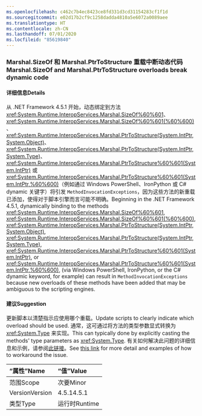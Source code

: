 ```yaml
---
ms.openlocfilehash: c462c7b4ec8423ce8fd331d3cd31154283cf1f1d
ms.sourcegitcommit: e02d17b2cf9c1258dadda4810a5e6072a0089aee
ms.translationtype: HT
ms.contentlocale: zh-CN
ms.lasthandoff: 07/01/2020
ms.locfileid: "85619840"
---
```

### <a name="marshalsizeof-and-marshalptrtostructure-overloads-break-dynamic-code"></a><span data-ttu-id="7fbfb-101">Marshal.SizeOf 和 Marshal.PtrToStructure 重载中断动态代码</span><span class="sxs-lookup"><span data-stu-id="7fbfb-101">Marshal.SizeOf and Marshal.PtrToStructure overloads break dynamic code</span></span>

#### <a name="details"></a><span data-ttu-id="7fbfb-102">详细信息</span><span class="sxs-lookup"><span data-stu-id="7fbfb-102">Details</span></span>

<span data-ttu-id="7fbfb-103">从 .NET Framework 4.5.1 开始，动态绑定到方法 <xref:System.Runtime.InteropServices.Marshal.SizeOf%60%601>、<xref:System.Runtime.InteropServices.Marshal.SizeOf%60%601(%60%600)>、<xref:System.Runtime.InteropServices.Marshal.PtrToStructure(System.IntPtr,System.Object)>、<xref:System.Runtime.InteropServices.Marshal.PtrToStructure(System.IntPtr,System.Type)>、<xref:System.Runtime.InteropServices.Marshal.PtrToStructure%60%601(System.IntPtr)> 或 <xref:System.Runtime.InteropServices.Marshal.PtrToStructure%60%601(System.IntPtr,%60%600)>（例如通过 Windows PowerShell、IronPython 或 C# dynamic 关键字）将引发 <code>MethodInvocationExceptions</code>，因为这些方法的新重载已添加，使得对于脚本引擎而言可能不明确。</span><span class="sxs-lookup"><span data-stu-id="7fbfb-103">Beginning in the .NET Framework 4.5.1, dynamically binding to the methods <xref:System.Runtime.InteropServices.Marshal.SizeOf%60%601>, <xref:System.Runtime.InteropServices.Marshal.SizeOf%60%601(%60%600)>, <xref:System.Runtime.InteropServices.Marshal.PtrToStructure(System.IntPtr,System.Object)>, <xref:System.Runtime.InteropServices.Marshal.PtrToStructure(System.IntPtr,System.Type)>, <xref:System.Runtime.InteropServices.Marshal.PtrToStructure%60%601(System.IntPtr)>, or <xref:System.Runtime.InteropServices.Marshal.PtrToStructure%60%601(System.IntPtr,%60%600)>, (via Windows PowerShell, IronPython, or the C# dynamic keyword, for example) can result in <code>MethodInvocationExceptions</code> because new overloads of these methods have been added that may be ambiguous to the scripting engines.</span></span>

#### <a name="suggestion"></a><span data-ttu-id="7fbfb-104">建议</span><span class="sxs-lookup"><span data-stu-id="7fbfb-104">Suggestion</span></span>

<span data-ttu-id="7fbfb-105">更新脚本以清楚指示应使用哪个重载。</span><span class="sxs-lookup"><span data-stu-id="7fbfb-105">Update scripts to clearly indicate which overload should be used.</span></span> <span data-ttu-id="7fbfb-106">通常，这可通过将方法的类型参数显式转换为 <xref:System.Type> 来实现。</span><span class="sxs-lookup"><span data-stu-id="7fbfb-106">This can typically done by explicitly casting the methods' type parameters as <xref:System.Type>.</span></span> <span data-ttu-id="7fbfb-107">有关如何解决此问题的详细信息和示例，请参阅[此链接](https://support.microsoft.com/kb/2909958/)。</span><span class="sxs-lookup"><span data-stu-id="7fbfb-107">See [this link](https://support.microsoft.com/kb/2909958/) for more detail and examples of how to workaround the issue.</span></span>

| <span data-ttu-id="7fbfb-108">“属性”</span><span class="sxs-lookup"><span data-stu-id="7fbfb-108">Name</span></span>    | <span data-ttu-id="7fbfb-109">“值”</span><span class="sxs-lookup"><span data-stu-id="7fbfb-109">Value</span></span>       |
|:--------|:------------|
| <span data-ttu-id="7fbfb-110">范围</span><span class="sxs-lookup"><span data-stu-id="7fbfb-110">Scope</span></span>   |<span data-ttu-id="7fbfb-111">次要</span><span class="sxs-lookup"><span data-stu-id="7fbfb-111">Minor</span></span>|
|<span data-ttu-id="7fbfb-112">Version</span><span class="sxs-lookup"><span data-stu-id="7fbfb-112">Version</span></span>|<span data-ttu-id="7fbfb-113">4.5.1</span><span class="sxs-lookup"><span data-stu-id="7fbfb-113">4.5.1</span></span>|
|<span data-ttu-id="7fbfb-114">类型</span><span class="sxs-lookup"><span data-stu-id="7fbfb-114">Type</span></span>|<span data-ttu-id="7fbfb-115">运行时</span><span class="sxs-lookup"><span data-stu-id="7fbfb-115">Runtime</span></span>|
